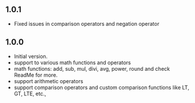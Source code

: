 ## 1.0.1
 - Fixed issues in comparison operators and negation operator
## 1.0.0

- Initial version.
- support to various math functions and operators
- math functions: add, sub, mul, divi, avg, power, round and check ReadMe for more.
- support arithmetic operators
- support comparison operators and custom comparison functions like LT, GT, LTE, etc.,